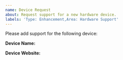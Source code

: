 ```yaml
---
name: Device Request
about: Request support for a new hardware device.
labels: 'Type: Enhancement,Area: Hardware Support'
---
```

<!--
Please make sure you SEARCH for any other issues requesting your device before submitting your issue - it might already have been requested.

If you haven't found a similar issue, please carry on. Make sure that when you fill in the responses you delete the square brackets as comments inside these are not visible in the bug report.

To be able to add support for a particular device (keyboard, mouse, etc.), we need to be able to access an SDK. A Software Development Kit (SDK) is a code library that allows manufacturers to provide an way of controlling things with Aurora. It has various procedures programmed into it that we developers can use to send our own colour data to the keyboards or other devices. The SDK handles things such as making sure the data is in the right format, establishing a connection with the keyboard and anything else that needs to be done to make it work.

There may also be other open source projects on GitHub that we are able to use instead of needing the official SDK.

Please have a quick look on the manufacturer's website for an SDK (maybe under a section titled 'developers'). Please also search GitHub to see if there are any projects on there that might help.

Without an SDK, the only way to implement lighting in Aurora is to attempt to reverse-engineer packets of data sent from the PC software to the device, however this is a VERY SLOW PROCESS and the dev team do not have enough time to do this. If you join our Discord, we may be able to help you do this yourself if you choose to.
-->

Please add support for the following device:

**Device Name:** <!-- Make/model of device --> 

**Device Website:** <!-- Please add a link to the manufacturer's website -->
